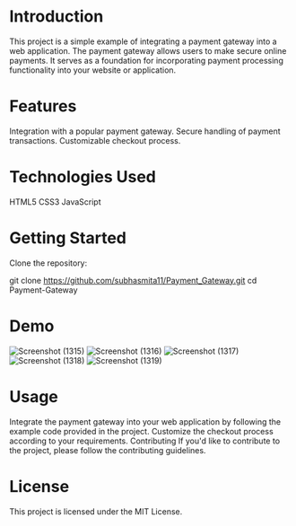 # Introduction
This project is a simple example of integrating a payment gateway into a web application. The payment gateway allows users to make secure online payments. It serves as a foundation for incorporating payment processing functionality into your website or application.

# Features
Integration with a popular payment gateway.
Secure handling of payment transactions.
Customizable checkout process.
# Technologies Used
HTML5
CSS3
JavaScript

# Getting Started
Clone the repository:

git clone https://github.com/subhasmita11/Payment_Gateway.git
cd Payment-Gateway
# Demo
![Screenshot (1315)](https://github.com/rks2601/Payment-Gateway/assets/122681297/d0d91f67-8fd3-46c2-87bb-0b459f0cbeb5)
![Screenshot (1316)](https://github.com/rks2601/Payment-Gateway/assets/122681297/a2c74ef5-9f79-4955-bd8f-eaeca5d5b953)
![Screenshot (1317)](https://github.com/rks2601/Payment-Gateway/assets/122681297/95e9b9e9-6110-43cb-9664-be1eb0856c94)
![Screenshot (1318)](https://github.com/rks2601/Payment-Gateway/assets/122681297/f3d74b3f-320b-49fe-83dd-8899a1e973ba)
![Screenshot (1319)](https://github.com/rks2601/Payment-Gateway/assets/122681297/6d58e82d-f653-45df-a62b-2ed52761929b)



# Usage
Integrate the payment gateway into your web application by following the example code provided in the project. Customize the checkout process according to your requirements.
Contributing
If you'd like to contribute to the project, please follow the contributing guidelines.

# License
This project is licensed under the MIT License.

